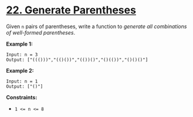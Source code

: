 # [22. Generate Parentheses](https://leetcode.com/problems/generate-parentheses/)

Given `n` pairs of parentheses, write a function to *generate all combinations of well-formed parentheses*.

**Example 1:**
```text
Input: n = 3
Output: ["((()))","(()())","(())()","()(())","()()()"]
```

**Example 2:**
```text
Input: n = 1
Output: ["()"]
```

**Constraints:**
- `1 <= n <= 8`